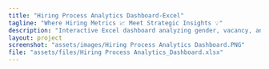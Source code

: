 ```yaml
---
title: "Hiring Process Analytics Dashboard-Excel"
tagline: "Where Hiring Metrics 📈 Meet Strategic Insights 💡"
description: "Interactive Excel dashboard analyzing gender, vacancy, and salary insights in the hiring process."
layout: project
screenshot: "assets/images/Hiring Process Analytics Dashboard.PNG"
file: "assets/files/Hiring Process Analytics_Dashboard.xlsx"
---
```

